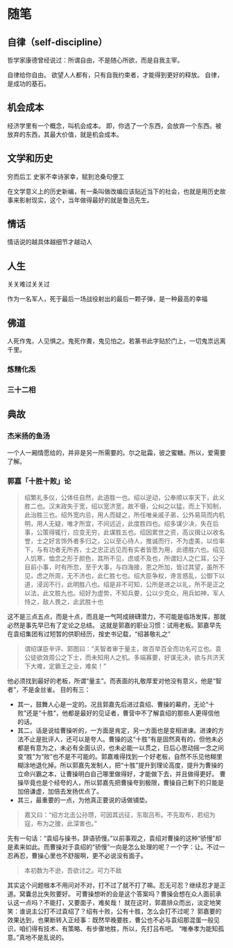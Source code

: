 # 随笔
## 自律（self-discipline）
哲学家康德曾经说过：所谓自由，不是随心所欲，而是自我主宰。

自律给你自由。
欲望人人都有，只有自我约束者，才能得到更好的释放。
自律，是成功的基石。


## 机会成本
经济学里有一个概念，叫机会成本。
即，你选了一个东西，会放弃一个东西。被放弃的东西，其最大价值，就是机会成本。


## 文学和历史
穷而后工
史家不幸诗家幸，赋到沧桑句便工

在文学意义上的历史新编，有一条叫做改编应该贴近当下的社会，也就是用历史故事来影射现实，这个，当年做得最好的就是鲁迅先生。


## 情话
情话说的越具体越细节才越动人


## 人生
关关难过关关过

作为一名军人，死于最后一场战役射出的最后一颗子弹，是一种最高的幸福


## 佛道
人死作鬼，人见惧之。鬼死作聻，鬼见怕之。若篆书此字贴於门上，一切鬼祟远离千里。

### 炼精化炁

### 三十二相


## 典故
### 杰米扬的鱼汤
一个人一厢情愿给的，并非是另一所需要的。尔之砒霜，彼之蜜糖。所以，爱需要了解。

### 郭嘉「十胜十败」论
> 绍繁礼多仪，公体任自然，此道胜一也。绍以逆动，公奉顺以率天下，此义胜二也。汉末政失于宽，绍以宽济宽，故不慑，公纠之以猛，而上下知制，此治胜三也。绍外宽内忌，用人而疑之，所任唯亲戚子弟，公外易简而内机明，用人无疑，唯才所宜，不间远近，此度胜四也。绍多谋少决，失在后事，公策得辄行，应变无穷，此谋胜五也。绍因累世之资，高议揖让以收名誉，士之好言饰外者多归之，公以至心待人，推诚而行，不为虚美，以俭率下，与有功者无所吝，士之忠正远见而有实者皆愿为用，此德胜六也。绍见人饥寒，恤念之形于颜色，其所不见，虑或不及也，所谓妇人之仁耳，公于目前小事，时有所忽，至于大事，与四海接，恩之所加，皆过其望，虽所不见，虑之所周，无不济也，此仁胜七也。绍大臣争权，谗言惑乱，公御下以道，浸润不行，此明胜八也。绍是非不可知，公所是进之以礼，所不是正之以法，此文胜九也。绍好为虚势，不知兵要，公以少克众，用兵如神，军人恃之，敌人畏之，此武胜十也

这不是三点五点，而是十点，而且是一气呵成磅礴潜力，不可能是临场发挥，那就必然是事先早已有了定论之总结。
这就是郭嘉的职业习惯：试用老板。郭嘉早先在袁绍集团有过短暂的供职经历，按史书记载，“绍甚敬礼之”

> 谓绍谋臣辛评、郭图曰：“夫智者审于量主，故百举百全而功名可立也。袁公徒欲效周公之下士，而未知用人之机。多端寡要，好谋无决，欲与共济天下大难，定霸王之业，难矣！”

他必须找到最好的老板，所谓“量主”。而表面的礼敬厚爱对他没有意义，他是“智者”，不是金丝雀。
目的有三：
+ 其一，鼓舞人心是一定的。况且郭嘉先后进过袁绍、曹操的幕府，无论“十败”还是“十胜”，他都是最好的见证者，曹营中不了解袁绍的那些人更得信他的话。
+ 其二，话是说给曹操听的，一方面是肯定，另一方面也是变相进谏。进谏的方法不止是批评人，还可以是夸人。曹操的这“十胜”有是固然真有的，但他未必都是有意为之，未必有全面认识，也未必能一以贯之，日后心思动摇一念之间变“胜”为“败”也不是不可能的。郭嘉难得找到一个好老板，自然不乐见他糊里糊涂地退化掉。所以郭嘉先发制人，把“十胜”提升到理论高度，提升为曹操的立命兴霸之本，让曹操明白自己哪里做得好，才能做下去，并且做得更好。
曹操毕竟也是个经夸的人，所以郭嘉先把曹操夸到极限，曹操自己剩下的只能是加倍谦虚，加倍去发扬优点了。
+ 其三，最重要的一点，为他真正要说的话做铺垫。

> 嘉又曰：“绍方北击公孙瓒，可因其远征，东取吕布。不先取布，若绍为寇，布为之援，此深害也。”

先有一句话：“袁绍与操书，辞语骄慢。”以前事观之，袁绍对曹操的这种“骄慢”却是素来如此。而曹操对于袁绍的“骄慢”一向是怎么处理的呢？一个字：让。不过一忍再忍，曹操心里也不舒服啊，更不必说没有面子。

> 本初数为不逊，吾欲讨之。可力不敌

其实这个问题根本不用问对不对，打不过了就不打了嘛。忍无可忍？继续忍才是正道。窝囊总比失败要好。
可曹操想听的会是这个答案吗？曹操会想在众人面前承认这一点吗？不能打，又要面子，难矣哉！
就在这时，郭嘉排众而出，淡定地笑笑：谁说主公打不过袁绍了？绍有十败，公有十胜，怎么会打不过呢？
郭嘉要的效果达到，也果断转入正经事：既然早晚要胜，曹公也不必与袁绍那混蛋一般见识，咱们得有技术、有策略、有步骤地胜，所以，先打吕布吧。
“唯奉孝为能知孤意。”真地不是乱说的。

